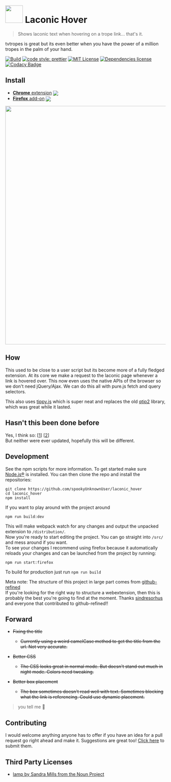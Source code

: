 # <img src="https://cdn.rawgit.com/spookyUnknownUser/6bfc0fb6d49d9c0a20f28038fafebacf/raw/eb7bc8649b0fa458291d675bcef2c6261bcaf348/hover.svg" width="55"> Laconic Hover

> Shows laconic text when hovering on a trope link... that's it.

tvtropes is great but its even better when you have the power of a million tropes in the palm of your hand.

<p>

  [![Build](https://travis-ci.com/spookyUnknownUser/laconic_hover.svg?token=PJHXpbDxewtgA5uyyPPy&branch=master)](https://travis-ci.com/spookyUnknownUser/laconic_hover)
  [![code style: prettier](https://img.shields.io/badge/code_style-prettier-ff69b4.svg?style)](https://github.com/prettier/prettier)
  [![MIT License](https://img.shields.io/badge/license-MIT-brightgreen.svg)](LICENSE)
  [![Dependencies license](https://david-dm.org/spookyUnknownUser/laconic_hover.svg)](https://david-dm.org/spookyUnknownUser/laconic_hover)
  [![Codacy Badge](https://api.codacy.com/project/badge/Grade/e28d68962dd9405cb80f3490d74eaad7)](https://www.codacy.com/app/spookyUnknownUser/laconic_hover?utm_source=github.com&amp;utm_medium=referral&amp;utm_content=spookyUnknownUser/laconic_hover&amp;utm_campaign=Badge_Grade)

</p>

## Install

-   [**Chrome** extension][link-cws] [<img valign="middle" src="https://img.shields.io/chrome-web-store/v/ignndocldlheghlflchdbokagecncgmm.svg?label=%20">][link-cws]
-   [**Firefox** add-on][link-amo] [<img valign="middle" src="https://img.shields.io/amo/v/laconic-hover.svg?label=%20">][link-amo]

<p align = "left">
    <img width="750" src="https://user-images.githubusercontent.com/16196262/48306356-c8d67b80-e53f-11e8-94fb-6564224b73a3.gif">
</p>

## How

This used to be close to a user script but its become more of a fully fledged extension. At its core we make a request to the laconic page whenever a link is hovered over. This now even uses the native APIs of the browser so we don't need jQuery/Ajax. We can do this all with pure.js fetch and query selectors.

This also uses [tippy.js](https://atomiks.github.io/tippyjs/) which is super neat and replaces the old [qtip2](http://qtip2.com/) library, which was great while it lasted.

## Hasn't this been done before

Yes, I think so:
\[[1](http://userscripts-mirror.org/scripts/show/130346)]
\[[2](https://chrome.google.com/webstore/detail/tropes-helper-beta/nbmecnaokkbfonmbplonmnekhiklkjlm)]  
But neither were ever updated, hopefully this will be different.

## Development

See the npm scripts for more information. To get started make sure [Node.js®](https://nodejs.org/en/) is installed. You can then clone the repo and install the repositories:

```shell
git clone https://github.com/spookyUnknownUser/laconic_hover
cd laconic_hover
npm install
```

If you want to play around with the project around

`npm run build:dev`

This will make webpack watch for any changes and output the unpacked extension to `/distribution/`.  
Now you're ready to start editing the project. You can go straight into `/src/` and mess around if you want.  
To see your changes I recommend using firefox because it automatically reloads your changes and can be launched from the project by running:

`npm run start:firefox`

To build for production just run `npm run build`

Meta note: The structure of this project in large part comes from [github-refined](https://github.com/sindresorhus/refined-github/tree/65fd58a1f1505ff348e3a9111ccda1236c3b563f)  
If you're looking for the right way to structure a webextension, then this is probably the best you're going to find at the moment. Thanks [sindresorhus](https://github.com/sindresorhus/refined) and everyone that contributed to github-refined!!

## Forward

-   ~~Fixing the title~~
    -   ~~Currently using a weird camelCase method to get the title from the url. Not very accurate.~~

-   ~~Better CSS~~
    -   ~~The CSS looks great in normal mode. But doesn't stand out much in night mode. Colors need tweaking.~~

-   ~~Better box placement~~
    -   ~~The box sometimes doesn't read well with text. Sometimes blocking what the link is referencing. Could use dynamic placement.~~

> you tell me 🌯

## Contributing

I would welcome anything anyone has to offer if you have an idea for a pull request go right ahead and make it. Suggestions are great too! [Click here](https://github.com/spookyUnknownUser/laconic_hover/issues/new) to submit them.

## Third Party Licenses

-   [lamp by Sandra Mills from the Noun Project](https://thenounproject.com/search/?q=lamp+shade&i=121407)

[link-cws]: https://chrome.google.com/webstore/detail/laconic-hover/ignndocldlheghlflchdbokagecncgmm "Version published on Chrome Web Store"

[link-amo]: https://addons.mozilla.org/en-US/firefox/addon/laconic-hover/ "Version published on Mozilla Add-ons"
